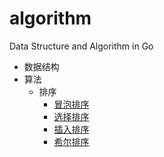 # algorithm
Data Structure and Algorithm in Go

* 数据结构
* 算法
  * 排序
    * [冒泡排序](https://github.com/bqwhnn/algorithm/tree/master/sort/bubble_sort)
    * [选择排序](https://github.com/bqwhnn/algorithm/tree/master/sort/selection_sort)
    * [插入排序](https://github.com/bqwhnn/algorithm/tree/master/sort/insertion_sort)
    * [希尔排序](https://github.com/bqwhnn/algorithm/tree/master/sort/shell_sort)
